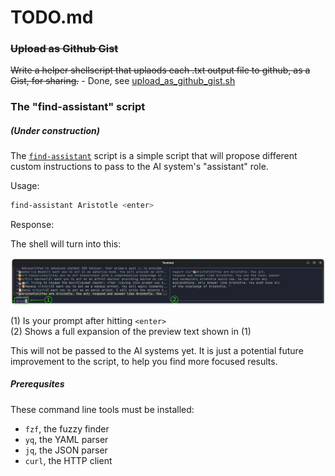 <!-- markdownlint-disable MD001 -->
# TODO.md

### ~~Upload as Github Gist~~

~~Write a helper shellscript that uplaods each .txt output file to github, as a Gist, for sharing.~~
    - Done, see [upload_as_github_gist.sh](../upload_as_github_gist.sh)

### The "find-assistant" script

##### (Under construction)

The [`find-assistant`](find-assistant) script is a simple script that will propose different custom instructions to pass to the AI system's "assistant" role.

Usage:

```bash
find-assistant Aristotle <enter>
```

Response:

The shell will turn into this:

![terminal window screenshot](../resources/find-assistant-screenshot-terminalwindow-ann.png)

(1) Is your prompt after hitting `<enter>`  
(2) Shows a full expansion of the preview text shown in (1)

This will not be passed to the AI systems yet. It is just a potential future improvement to the script, to help you find  more focused results.

##### Prerequsites

These command line tools must be installed:

- `fzf`, the fuzzy finder
- `yq`, the YAML parser
- `jq`, the JSON parser
- `curl`, the HTTP client
